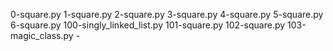 0-square.py 1-square.py 2-square.py 3-square.py 4-square.py 5-square.py 6-square.py 100-singly_linked_list.py 101-square.py 102-square.py 103-magic_class.py -
